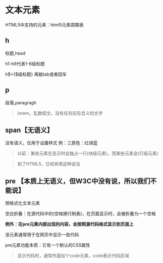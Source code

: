 # 文本元素

HTML5中支持的元素：html5元素周期表

## h

标题,head

h1-h6代表1-6级标题

h$>{$级标题}  再敲tab或者回车

## p

段落,paragragh

> lorem，乱数假文，没有任何实际含义的文字

## span【无语义】

没有语义，仅用于设置样式
例：三原色：红绿蓝

> 以前：某些元素在显示时会独占一行(块级元素)，而某些元素会(行级元素)

> 到了HTML5，已经弃用这种说法

## pre 【本质上无语义，但W3C中没有说，所以我们不能说】

预格式化文本元素

空白折叠：在源代码中的(空格换行制表)，在页面显示时，会被折叠为一个空格

**例外：在pre元素内部出现的内容，会按照源代码格式显示到页面上**

该元素通常用于在网页中显示一些代码

pre元素功能本质：它有一个默认的CSS属性

>显示代码时，通常外面加个code元素，code表示代码区域
